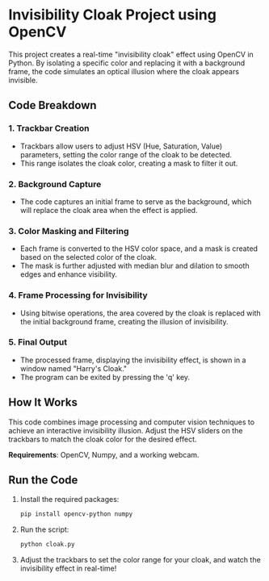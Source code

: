 # Invisibility Cloak Project using OpenCV

This project creates a real-time "invisibility cloak" effect using OpenCV in Python. By isolating a specific color and replacing it with a background frame, the code simulates an optical illusion where the cloak appears invisible.

## Code Breakdown

### 1. Trackbar Creation
- Trackbars allow users to adjust HSV (Hue, Saturation, Value) parameters, setting the color range of the cloak to be detected.
- This range isolates the cloak color, creating a mask to filter it out.

### 2. Background Capture
- The code captures an initial frame to serve as the background, which will replace the cloak area when the effect is applied.

### 3. Color Masking and Filtering
- Each frame is converted to the HSV color space, and a mask is created based on the selected color of the cloak.
- The mask is further adjusted with median blur and dilation to smooth edges and enhance visibility.

### 4. Frame Processing for Invisibility
- Using bitwise operations, the area covered by the cloak is replaced with the initial background frame, creating the illusion of invisibility.

### 5. Final Output
- The processed frame, displaying the invisibility effect, is shown in a window named "Harry's Cloak."
- The program can be exited by pressing the 'q' key.

## How It Works

This code combines image processing and computer vision techniques to achieve an interactive invisibility illusion. Adjust the HSV sliders on the trackbars to match the cloak color for the desired effect.

**Requirements**: OpenCV, Numpy, and a working webcam.

## Run the Code

1. Install the required packages:
   ```bash
   pip install opencv-python numpy
2. Run the script:
   ```bash
   python cloak.py
3. Adjust the trackbars to set the color range for your cloak, and watch the invisibility effect in real-time!
